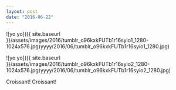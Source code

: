 ```yaml
---
layout: post
date: "2016-06-22"
---
```


![yo yo]({{ site.baseurl }}/assets/images/2016/tumblr_o96kxkFUTb1r16syio1_1280-1024x576.jpg)yyyy/2016/06/tumblr_o96kxkFUTb1r16syio1_1280.jpg)

![yo yo]({{ site.baseurl }}/assets/images/2016/tumblr_o96kxkFUTb1r16syio2_1280-1024x576.jpg)yyyy/2016/06/tumblr_o96kxkFUTb1r16syio2_1280.jpg)

Croissant! Croissant!
